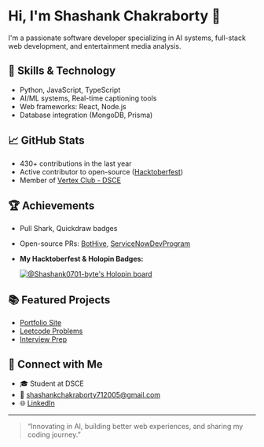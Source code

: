 # Hi, I'm Shashank Chakraborty 👋

I'm a passionate software developer specializing in AI systems, full-stack web development, and entertainment media analysis.

## 🚀 Skills & Technology
- Python, JavaScript, TypeScript
- AI/ML systems, Real-time captioning tools
- Web frameworks: React, Node.js
- Database integration (MongoDB, Prisma)

## 📈 GitHub Stats
- 430+ contributions in the last year
- Active contributor to open-source ([Hacktoberfest](https://github.com/topics/hacktoberfest))
- Member of [Vertex Club - DSCE](https://github.com/vertex-dsce)

## 🏆 Achievements
- Pull Shark, Quickdraw badges
- Open-source PRs: [BotHive](https://github.com/rishabh3562/BotHive), [ServiceNowDevProgram](https://github.com/ServiceNowDevProgram/code-snippets)
- **My Hacktoberfest & Holopin Badges:**

  [![@Shashank0701-byte's Holopin board](https://holopin.io/api/user/board?user=Shashank0701-byte)](https://holopin.io/@Shashank0701-byte)

## 📚 Featured Projects
- [Portfolio Site](https://github.com/Shashank0701-byte/my-portfolio)
- [Leetcode Problems](https://github.com/Shashank0701-byte/Leetcode-problems)
- [Interview Prep](https://github.com/Shashank0701-byte/interview-prep)

## 🔗 Connect with Me
- 🎓 Student at DSCE
- 📧 shashankchakraborty712005@gmail.com
- 🌐 [LinkedIn](#)

---

> “Innovating in AI, building better web experiences, and sharing my coding journey.”
